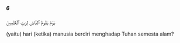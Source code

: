 ##### 6

<span class="ayah">يَوْمَ يَقُومُ ٱلنَّاسُ لِرَبِّ ٱلْعَٰلَمِينَ</span>

<span class="ayah_translation">(yaitu) hari (ketika) manusia berdiri menghadap Tuhan semesta alam?</span>

